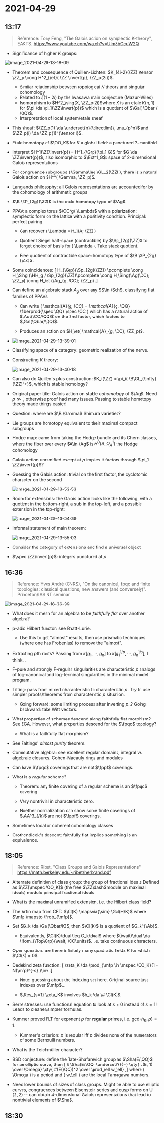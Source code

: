 # 2021-04-29

## 13:17

> Reference: Tony Feng, "The Galois action on symplectic K-theory", EAKTS. <https://www.youtube.com/watch?v=Ulm8bCcuW2Q>

- Significance of higher $K$ groups:

![image_2021-04-29-13-18-09](figures/image_2021-04-29-13-18-09.png)

- Theorem and consequence of Quillen-Lichten: $K_{4i-2}(\ZZ) \tensor \ZZ_p \cong H^2_{\et}( \ZZ \invert{p}, \ZZ_p(2i))$.
  - Similar relationship between topological $K$ theory and singular cohomology
  - Related to $\zeta(1-2i)$ by the Iwasawa main conjecture (Mazur-Wiles)
  - Isomorphism to $H^2_\sing(X, \ZZ_p(2i)$where $X$ is an etale $K(\pi, 1)$ for $\pi \da \pi_1(\ZZ\invert{p})$ which is a quotient of $\Gal( \Qbar / \QQ)$.
  - Interpretation of local system/etale sheaf 

- This sheaf: $\ZZ_p(1) \da \underset{n}{\directlim}\, \mu_{p^n}$ and $\ZZ_p(i) \da \ZZ_p(1)^{\tensor i}$.

- Etale homotopy of $\OO_K$ for $K$ a global field: a punctured 3-manifold
- Interpret $H^1(\ZZ\invert{p}) = H^1_{\Grp}(\pi_1 G)$ for $G \da \ZZ\invert{p})$, also isomorphic to $\Ext^1_G$: space of 2-dimensional Galois representations

- For congruence subgroups \( \Gamma\leq \GL_2(\ZZ) \), there is a natural Galois action on $H^*( \Gamma, \ZZ_p)$.

- Langlands philosophy: all Galois representations are accounted for by the cohomology of arithmetic groups

- $\B \SP_{2g}(\ZZ)$ is the etale homotopy type of $\Ag$

- PPAV: a complex torus $\CC^g/ \Lambda$ with a polarization: symplectic form on the lattice with a positivity condition.
  Principal: perfect pairing.

  - Can recover \( \Lambda = H_1(A; \ZZ) \) 
  - Quotient Siegel half-space (contractible) by $\Sp_{2g}(\ZZ)$ to forget choice of basis for \( \Lambda \).
  Take stack quotient.

  - Free quotient of contractible space: homotopy type of $\B \SP_{2g}(\ZZ)$.

- Some coincidences:
\[
H_{\Grp}(\Sp_{2g}(\ZZ)) \pcomplete
\cong
H_\Sing (\HH_g / \Sp_{2g}(\ZZ))\pcomplete
\cong
H_\Sing(\Ag(\CC); \ZZ_p)
\cong 
H_\et (\Ag_{g, \CC}; \ZZ_p)
.\]

- Can define an algebraic stack $A_g$ over any $S\in \Sch$, classifying flat families of PPAVs.
  - Can write \( \mathcal{A}_{g, \CC} = \mathcal{A}_{g, \QQ} \fiberprod{\spec \QQ} \spec \CC    \) which has a natural action of $\Aut(\CC/\QQ)$ on the 2nd factor, which factors to $\Gal(\Qbar/\QQ)$.

  - Produces an action on $H_\et( \mathcal{A}_{g, \CC}; \ZZ_p)$. 


- ![image_2021-04-29-13-39-01](figures/image_2021-04-29-13-39-01.png)

- Classifying space of a category: geometric realization of the nerve.

- Constructing $K$ theory:

  ![image_2021-04-29-13-40-18](figures/image_2021-04-29-13-40-18.png)

- Can also do Quillen's plus construction: $K_i(\ZZ) = \pi_i( \B\GL_{\infty}(\ZZ)^+)$, which is stable homology?

- Original paper title: Galois action on stable *cohomology* of $\Ag$.
  Need $p\gg i$, otherwise proof had many issues.
  Passing to stable homotopy theory made things easier!

- Question: where are $\B \Gamma$ Shimura varieties?

- Lie groups are homotopy equivalent to their maximal compact subgroups

- Hodge map: came from taking the Hodge bundle and its Chern classes, where the fiber over every $A\in \Ag$ is $H^0(A, \Omega_A^1)$ the Hodge cohomology

- Galois action unramified except at $p$ implies it factors through $\pi_1 \ZZ\invert{p}$?

- Guessing the Galois action: trivial on the first factor, the cyclotomic character on the second

  ![image_2021-04-29-13-53-53](figures/image_2021-04-29-13-53-53.png)

- Room for extensions: the Galois action looks like the following, with a quotient in the bottom-right, a sub in the top-left, and a possible extension in the top-right:

  ![image_2021-04-29-13-54-39](figures/image_2021-04-29-13-54-39.png)

- Informal statement of main theorem:

  ![image_2021-04-29-13-55-03](figures/image_2021-04-29-13-55-03.png)

- Consider the category of extensions and find a universal object.

- $\spec \ZZ\invert{p}$: integers punctured at $p$

## 16:36

> Reference: Yves André (CNRS), "On the canonical, fpqc and finite topologies: classical questions, new answers (and conversely)". Princeton/IAS NT seminar.

![image_2021-04-29-16-36-39](figures/image_2021-04-29-16-36-39.png)

- What does it mean for an algebra to be *faithfully flat* over another algebra?

- p-adic Hilbert functor: see Bhatt-Lurie.

  - Use this to get "almost" results, then use prismatic techniques (where one has Frobenius) to remove the "almost".

- Extracting $p$th roots? 
  Passing from $k[g_1, \cdots, g_n]$ to $k[g_1^{1/p}, \cdots, g_n^{1/p}]$, I think...

- F-pure and strongly F-regular singularities are characteristic $p$ analogs of log-canonical and log-terminal singularities in the minimal model program.

- Tilting: pass from mixed characteristic to characteristic $p$.
  Try to use simpler proofs/theorems from characteristic $p$ situation.

  - Going forward: some limiting process after inverting $p$..?
    Going backward: take Witt vectors.
    

- What properties of schemes descend along faithfully flat morphism? See EGA.
  However, what properties descend for the $\fpqc$ topology?

  - What is a faithfully flat morphism?

- See Faltings' *almost purity* theorem.

- Commutative algebra: see excellent regular domains, integral vs algebraic closures.
  Cohen-Macauly rings and modules

- Can have $\fpqc$ coverings that are not $\fppf$ coverings.

- What is a *regular* scheme?

  - Theorem: any finite covering of a regular scheme is an $\fpqc$ covering

  - Very nontrivial in characteristic zero.

  - Noether normalization can show some finite coverings of $\AA^3_{/k}$ are not $\fppf$ coverings.

- Sometimes local or coherent cohomology classes

- Grothendieck's descent: faithfully flat implies something is an equivalence.

## 18:05

> Reference: Ribet, "Class Groups and Galois Representations". <https://math.berkeley.edu/~ribet/herbrand.pdf>

- Alternate definition of class group: the group of fractional idea.s
  Defined as $\ZZ[\mspec \OO_K]$ (the free $\ZZ\dash$module on maximal ideals) modulo principal fractional ideals

- What *is* the maximal unramified extension, i.e. the Hilbert class field?

- The Artin map from CFT: $\Cl(K) \mapsvia{\sim} \Gal(H/K)$ where $\mfp \mapsto \Frob_{\mfp}$.

- Set $G_k \da \Gal(\Qbar/K)$, then $\Cl(K)$ is a quotient of $G_k^{\Ab}$.

  - Equivalently, $\Cl(K)\dual \leq G_k\dual$ where $(\wait)\dual \da \Hom_{\Top\Grp}(\wait, \CC\units)$.
  I.e. take continuous characters.

- Open question: are there infinitely many quadratic fields $K$ for which $\Cl(K) = 0$

- Dedekind zeta function:
\[
\zeta_K \da \prod_{\mfp \in \mspec \OO_K}(1 - N(\mfp)^{-s} )\inv
.\]
  - Note: guessing about the indexing set here.
  Original source just indexes over $\mfp$...

  - $\Res_{s=1} \zeta_K$ involves $h_k \da \# \Cl(K)$.

- Serre stresses: use functional equation to look at $s=0$ instead of $s=1$!
  Leads to cleaner/simpler formulas.

- Kummer proved FLT for exponent $p$ for **regular** primes, i.e. $\gcd(h_K, p) = 1$.
  - Kummer's criterion: $p$ is regular iff $p$ divides none of the numerators of some Bernoulli numbers.

- What is the Teichmüller character?

- BSD conjecture: define the Tate-Shafarevich group as $\Sha(E/\QQ)$ for an elliptic curve, then
\[
\# \Sha(E/\QQ) \underset{?}{=} \qty{ L(E, 1) \over \Omega} \qty{ \#(E(\QQ))^2 \over \prod_\ell w_\ell}
,\]
  where \( \Omega \) is a period and \( w_\ell \) are the local Tamagawa numbers.

- Need lower bounds of sizes of class groups.
  Might be able to use elliptic curves, congruences between Eisenstein series and cusp forms on $\operatorname{U}(2, 2)$ -- can obtain 4-dimensional Galois representations that lead to nontrivial elements of $\Sha$.

## 18:30


